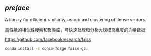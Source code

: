 

## _preface_

A library for efficient similarity search and clustering of dense vectors.

高性能的相似性搜索和聚类库，可快速处理和分析大规模高维度的向量数据

https://github.com/facebookresearch/faiss


```bash
conda install -c conda-forge faiss-gpu
```